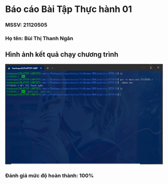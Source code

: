 # Báo cáo Bài Tập Thực hành 01
### MSSV: 21120505
### Họ tên: Bùi Thị Thanh Ngân

## Hình ảnh kết quả chạy chương trình

<div align="center">
<img src="./lab/res.png" />
</div>

### Đánh giá mức độ hoàn thành: 100%